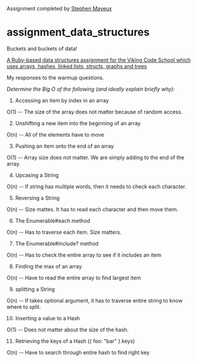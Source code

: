 Assignment completed by [Stephen Mayeux](http://stephenmayeux.com)

# assignment_data_structures
Buckets and buckets of data!

[A Ruby-based data structures assignment for the Viking Code School which uses arrays, hashes, linked lists, structs, graphs and trees](http://www.vikingcodeschool.com)

My responses to the warmup questions.

*Determine the Big O of the following (and ideally explain briefly why):*

1. Accessing an item by index in an array

O(1) -- The size of the array does not matter because of random access.

2. Unshifting a new item into the beginning of an array

O(n) -- All of the elements have to move

3. Pushing an item onto the end of an array

O(1) -- Array size does not matter. We are simply adding to the end of the array.

4. Upcasing a String

O(n) -- If string has multiple words, then it needs to check each character.

5. Reversing a String

O(n) -- Size mattes. It has to read each character and then move them.

6. The Enumerable#each method

O(n) -- Has to traverse each item. Size matters.

7. The Enumerable#include? method

O(n) -- Has to check the entire array to see if it includes an item

8. Finding the max of an array

O(n) -- Have to read the entire array to find largest item

9. splitting a String

O(n) -- If takes optional argument, it has to traverse entire string to know where to split.

10. Inserting a value to a Hash

O(1) -- Does not matter about the size of the hash.

11. Retrieving the keys of a Hash ({ foo: "bar" }.keys)

O(n) -- Have to search through entire hash to find right key
